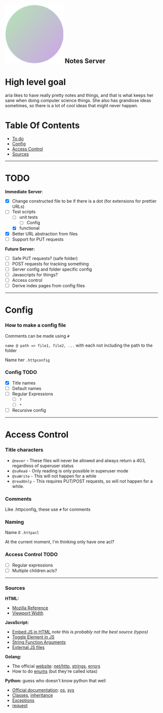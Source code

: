 ## ![favicon.png](Root/favicon.png) Notes Server

# High level goal

aria likes to have really pretty notes and things, and that is what keeps her sane when doing computer science things. She also has grandiose ideas sometimes, so there is a lot of cool ideas that might never happen.

# Table Of Contents

- [To do](#TODO)
- [Config](#Config)
- [Access Control](#Access-Control)
- [Sources](#Sources)

---
# TODO

**Immediate Server**:
- [X] Change constructed file to be if there is a dot (for extensions for prettier URLs)
- [ ] Test scripts
	- [ ] unit tests
		- [ ] Config
	- [X] functional
- [X] Better URL abstraction from files
- [ ] Support for PUT requests

**Future Server:**
- [ ] Safe PUT requests? (safe folder)
- [ ] POST requests for tracking something
- [ ] Server config and folder specific config
- [ ] Javascripts for things?
- [ ] Access control
- [ ] Derive index pages from config files

----
# Config
### How to make a config file

Comments can be made using `#`

``name @ path => file1, file2, ...`` with each not including the path to the folder

Name her ``.httpconfig``

### Config TODO

- [X] Title names
- [ ] Default names
- [ ] Regular Expressions
	- [ ] `?`
	- [ ] `*`
- [ ] Recursive config

---
# Access Control
### Title characters

- `@never` - These files will never be allowed and always return a 403, regardless of superuser status
- `@suRead` - Only reading is only possible in superuser mode
- `@suWrite` - This will not happen for a while
- `@readOnly` - This requires PUT/POST requests, so will not happen for a while.

### Comments

Like .httpconfig, these use `#` for comments

### Naming

Name it `.httpacl`

At the current moment, I'm thinking only have one acl?

### Access Control TODO

- [ ] Regular expressions
- [ ] Multiple children acls?

---
### Sources

**HTML:**
- [Mozilla Reference](https://developer.mozilla.org/en-US/docs/Web/HTML/Reference)
- [Viewport Width](https://www.w3schools.com/html/html_responsive.asp)

**JavaScript:**
- [Embed JS in HTML](https://www.w3resource.com/javascript/introduction/html-documents.php) *note this is probably not the best source (typos)*
- [Toggle Element in JS](https://www.w3schools.com/howto/howto_js_toggle_hide_show.asp)
- [String Function Arguments](https://www.w3schools.com/jsref/event_onclick.asp)
- [External JS files](https://www.javatpoint.com/how-to-add-javascript-to-html)

**Golang:**
- The official [website](https://golang.org): [net/http](https://golang.org/pkg/net/http/), [strings](https://golang.org/pkg/strings/), [errors](https://golang.org/doc/tutorial/handle-errors)
- How to do [enums](https://yourbasic.org/golang/iota/) (but they're called iotas)

**Python:** guess who doesn't know python that well
- [Official documentation](https://docs.python.org/3.9/): [os](https://docs.python.org/3.9/library/os.html), [sys](https://docs.python.org/3.9/library/sys.html)
- [Classes](https://docs.python.org/3/tutorial/classes.html), [inheritance](https://stackoverflow.com/questions/576169/understanding-python-super-with-init-methods)
- [Exceptions](https://pythonbasics.org/try-except/)
- [request](https://requests.readthedocs.io/en/master/)
